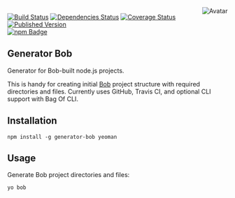<img align="right" src="https://raw.github.com/cliffano/generator-bob/master/avatar.jpg" alt="Avatar"/>

[![Build Status](https://secure.travis-ci.org/cliffano/generator-bob.png?branch=master)](http://travis-ci.org/cliffano/generator-bob)
[![Dependencies Status](https://david-dm.org/cliffano/generator-bob.png)](http://david-dm.org/cliffano/generator-bob)
[![Coverage Status](https://coveralls.io/repos/cliffano/generator-bob/badge.png?branch=master)](https://coveralls.io/r/cliffano/generator-bob?branch=master)
[![Published Version](https://badge.fury.io/js/generator-bob.png)](http://badge.fury.io/js/generator-bob)
<br/>
[![npm Badge](https://nodei.co/npm/generator-bob.png)](http://npmjs.org/package/generator-bob)

Generator Bob
-------------

Generator for Bob-built node.js projects.

This is handy for creating initial [Bob](http://github.com/cliffano/bob)  project structure with required directories and files. Currently uses GitHub, Travis CI, and optional CLI support with Bag Of CLI.

Installation
------------

    npm install -g generator-bob yeoman

Usage
-----

Generate Bob project directories and files:

    yo bob
